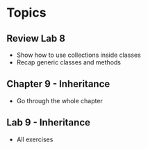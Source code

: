 # Topics

## Review Lab 8
* Show how to use collections inside classes
* Recap generic classes and methods

## Chapter 9 - Inheritance
* Go through the whole chapter

## Lab 9 - Inheritance
* All exercises
